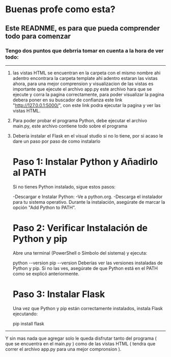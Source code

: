 # Buenas profe como esta?

## Este READNME, es para que pueda comprender todo para comenzar 

### Tengo dos puntos que debrria tomar en cuenta a la hora de ver todo:

-----------------------------------------------------------------------------------------------------------------

1. las vistas HTML se encuentran en la carpeta 
   con el mismo nombre ahi adentro encontrara la carpeta template ahi adentro estaran las vistas
   ahora, para una mejor comprension y visualizacion de las vistas es importante que ejecute el 
   archivo app.py este archivo hara que se ejecute y corra la pagina correctamente, para poder visualizar
   la pagina debera poner en su buscador de confianza este link "http://127.0.0.1:5000/", con este link podra 
   ejecutar la pagina y ver las vistas HTML.

2. Para poder probar el programa Python, debe ejecutar el archivo main.py, este archivo contiene todo sobre el
   programa

3. Deberia instalar el Flask en el visual studio si no lo tiene, por si acaso le dare un paso por paso de como instalarlo

      # Paso 1: Instalar Python y Añadirlo al PATH
   Si no tienes Python instalado, sigue estos pasos:

   -Descargar e Instalar Python:
   -Ve a python.org.
   -Descarga el instalador para tu sistema operativo.
Durante la instalación, asegúrate de marcar la opción "Add Python to PATH".

      # Paso 2: Verificar Instalación de Python y pip
   Abre una terminal (PowerShell o Símbolo del sistema) y ejecuta:

      python --version
      pip --version
Deberías ver las versiones instaladas de Python y pip. Si no las ves, asegúrate de que Python está en el PATH como se explicó      anteriormente.

      # Paso 3: Instalar Flask
   Una vez que Python y pip están correctamente instalados, instala Flask ejecutando:

   pip install flask

-------------------------------------------------------------------------------------------------------------------

   Y sin mas nada que agregar solo le queda disfrutar tanto del programa ( que se encuentra en el main.py ) como 
   de las vistas HTML ( tendra que correr el archivo app.py para una mejor compronsion ). 
